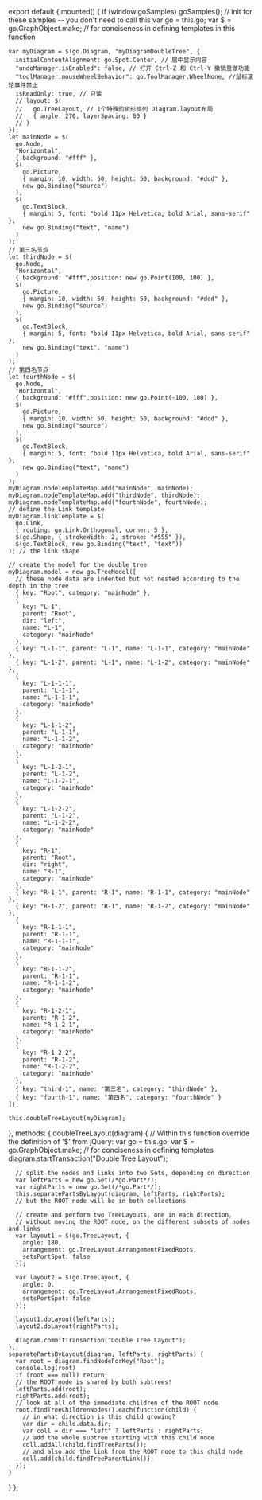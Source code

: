 export default {
  mounted() {
    if (window.goSamples) goSamples(); // init for these samples -- you don't need to call this
    var go = this.go;
    var $ = go.GraphObject.make; // for conciseness in defining templates in this function

    var myDiagram = $(go.Diagram, "myDiagramDoubleTree", {
      initialContentAlignment: go.Spot.Center, // 居中显示内容
      "undoManager.isEnabled": false, // 打开 Ctrl-Z 和 Ctrl-Y 撤销重做功能
      "toolManager.mouseWheelBehavior": go.ToolManager.WheelNone, //鼠标滚轮事件禁止
      isReadOnly: true, // 只读
      // layout: $(
      //   go.TreeLayout, // 1个特殊的树形排列 Diagram.layout布局
      //   { angle: 270, layerSpacing: 60 }
      // )
    });
    let mainNode = $(
      go.Node,
      "Horizontal",
      { background: "#fff" },
      $(
        go.Picture,
        { margin: 10, width: 50, height: 50, background: "#ddd" },
        new go.Binding("source")
      ),
      $(
        go.TextBlock,
        { margin: 5, font: "bold 11px Helvetica, bold Arial, sans-serif" },
        new go.Binding("text", "name")
      )
    );
    // 第三名节点
    let thirdNode = $(
      go.Node,
      "Horizontal",
      { background: "#fff",position: new go.Point(100, 100) },
      $(
        go.Picture,
        { margin: 10, width: 50, height: 50, background: "#ddd" },
        new go.Binding("source")
      ),
      $(
        go.TextBlock,
        { margin: 5, font: "bold 11px Helvetica, bold Arial, sans-serif" },
        new go.Binding("text", "name")
      )
    );
    // 第四名节点
    let fourthNode = $(
      go.Node,
      "Horizontal",
      { background: "#fff",position: new go.Point(-100, 100) },
      $(
        go.Picture,
        { margin: 10, width: 50, height: 50, background: "#ddd" },
        new go.Binding("source")
      ),
      $(
        go.TextBlock,
        { margin: 5, font: "bold 11px Helvetica, bold Arial, sans-serif" },
        new go.Binding("text", "name")
      )
    );
    myDiagram.nodeTemplateMap.add("mainNode", mainNode);
    myDiagram.nodeTemplateMap.add("thirdNode", thirdNode);
    myDiagram.nodeTemplateMap.add("fourthNode", fourthNode);
    // define the Link template
    myDiagram.linkTemplate = $(
      go.Link,
      { routing: go.Link.Orthogonal, corner: 5 },
      $(go.Shape, { strokeWidth: 2, stroke: "#555" }),
      $(go.TextBlock, new go.Binding("text", "text"))
    ); // the link shape

    // create the model for the double tree
    myDiagram.model = new go.TreeModel([
      // these node data are indented but not nested according to the depth in the tree
      { key: "Root", category: "mainNode" },
      {
        key: "L-1",
        parent: "Root",
        dir: "left",
        name: "L-1",
        category: "mainNode"
      },
      { key: "L-1-1", parent: "L-1", name: "L-1-1", category: "mainNode" },
      { key: "L-1-2", parent: "L-1", name: "L-1-2", category: "mainNode" },
      {
        key: "L-1-1-1",
        parent: "L-1-1",
        name: "L-1-1-1",
        category: "mainNode"
      },
      {
        key: "L-1-1-2",
        parent: "L-1-1",
        name: "L-1-1-2",
        category: "mainNode"
      },
      {
        key: "L-1-2-1",
        parent: "L-1-2",
        name: "L-1-2-1",
        category: "mainNode"
      },
      {
        key: "L-1-2-2",
        parent: "L-1-2",
        name: "L-1-2-2",
        category: "mainNode"
      },
      {
        key: "R-1",
        parent: "Root",
        dir: "right",
        name: "R-1",
        category: "mainNode"
      },
      { key: "R-1-1", parent: "R-1", name: "R-1-1", category: "mainNode" },
      { key: "R-1-2", parent: "R-1", name: "R-1-2", category: "mainNode" },
      {
        key: "R-1-1-1",
        parent: "R-1-1",
        name: "R-1-1-1",
        category: "mainNode"
      },
      {
        key: "R-1-1-2",
        parent: "R-1-1",
        name: "R-1-1-2",
        category: "mainNode"
      },
      {
        key: "R-1-2-1",
        parent: "R-1-2",
        name: "R-1-2-1",
        category: "mainNode"
      },
      {
        key: "R-1-2-2",
        parent: "R-1-2",
        name: "R-1-2-2",
        category: "mainNode"
      },
      { key: "third-1", name: "第三名", category: "thirdNode" },
      { key: "fourth-1", name: "第四名", category: "fourthNode" }
    ]);

    this.doubleTreeLayout(myDiagram);
  },
  methods: {
    doubleTreeLayout(diagram) {
      // Within this function override the definition of '$' from jQuery:
      var go = this.go;
      var $ = go.GraphObject.make; // for conciseness in defining templates
      diagram.startTransaction("Double Tree Layout");

      // split the nodes and links into two Sets, depending on direction
      var leftParts = new go.Set(/*go.Part*/);
      var rightParts = new go.Set(/*go.Part*/);
      this.separatePartsByLayout(diagram, leftParts, rightParts);
      // but the ROOT node will be in both collections

      // create and perform two TreeLayouts, one in each direction,
      // without moving the ROOT node, on the different subsets of nodes and links
      var layout1 = $(go.TreeLayout, {
        angle: 180,
        arrangement: go.TreeLayout.ArrangementFixedRoots,
        setsPortSpot: false
      });

      var layout2 = $(go.TreeLayout, {
        angle: 0,
        arrangement: go.TreeLayout.ArrangementFixedRoots,
        setsPortSpot: false
      });

      layout1.doLayout(leftParts);
      layout2.doLayout(rightParts);

      diagram.commitTransaction("Double Tree Layout");
    },
    separatePartsByLayout(diagram, leftParts, rightParts) {
      var root = diagram.findNodeForKey("Root");
      console.log(root)
      if (root === null) return;
      // the ROOT node is shared by both subtrees!
      leftParts.add(root);
      rightParts.add(root);
      // look at all of the immediate children of the ROOT node
      root.findTreeChildrenNodes().each(function(child) {
        // in what direction is this child growing?
        var dir = child.data.dir;
        var coll = dir === "left" ? leftParts : rightParts;
        // add the whole subtree starting with this child node
        coll.addAll(child.findTreeParts());
        // and also add the link from the ROOT node to this child node
        coll.add(child.findTreeParentLink());
      });
    }
  }
};